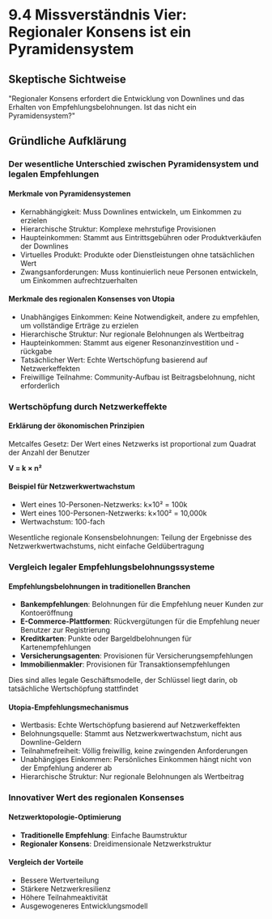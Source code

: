 # 9.4 Missverständnis Vier: Regionaler Konsens ist ein Pyramidensystem

## Skeptische Sichtweise
"Regionaler Konsens erfordert die Entwicklung von Downlines und das Erhalten von Empfehlungsbelohnungen. Ist das nicht ein Pyramidensystem?"

## Gründliche Aufklärung

### Der wesentliche Unterschied zwischen Pyramidensystem und legalen Empfehlungen

#### Merkmale von Pyramidensystemen
- Kernabhängigkeit: Muss Downlines entwickeln, um Einkommen zu erzielen
- Hierarchische Struktur: Komplexe mehrstufige Provisionen
- Haupteinkommen: Stammt aus Eintrittsgebühren oder Produktverkäufen der Downlines
- Virtuelles Produkt: Produkte oder Dienstleistungen ohne tatsächlichen Wert
- Zwangsanforderungen: Muss kontinuierlich neue Personen entwickeln, um Einkommen aufrechtzuerhalten

#### Merkmale des regionalen Konsenses von Utopia
- Unabhängiges Einkommen: Keine Notwendigkeit, andere zu empfehlen, um vollständige Erträge zu erzielen
- Hierarchische Struktur: Nur regionale Belohnungen als Wertbeitrag
- Haupteinkommen: Stammt aus eigener Resonanzinvestition und -rückgabe
- Tatsächlicher Wert: Echte Wertschöpfung basierend auf Netzwerkeffekten
- Freiwillige Teilnahme: Community-Aufbau ist Beitragsbelohnung, nicht erforderlich

### Wertschöpfung durch Netzwerkeffekte

#### Erklärung der ökonomischen Prinzipien
Metcalfes Gesetz: Der Wert eines Netzwerks ist proportional zum Quadrat der Anzahl der Benutzer

**V = k × n²**

#### Beispiel für Netzwerkwertwachstum
- Wert eines 10-Personen-Netzwerks: k×10² = 100k
- Wert eines 100-Personen-Netzwerks: k×100² = 10,000k
- Wertwachstum: 100-fach

Wesentliche regionale Konsensbelohnungen: Teilung der Ergebnisse des Netzwerkwertwachstums, nicht einfache Geldübertragung

### Vergleich legaler Empfehlungsbelohnungssysteme

#### Empfehlungsbelohnungen in traditionellen Branchen
- **Bankempfehlungen**: Belohnungen für die Empfehlung neuer Kunden zur Kontoeröffnung
- **E-Commerce-Plattformen**: Rückvergütungen für die Empfehlung neuer Benutzer zur Registrierung
- **Kreditkarten**: Punkte oder Bargeldbelohnungen für Kartenempfehlungen
- **Versicherungsagenten**: Provisionen für Versicherungsempfehlungen
- **Immobilienmakler**: Provisionen für Transaktionsempfehlungen

Dies sind alles legale Geschäftsmodelle, der Schlüssel liegt darin, ob tatsächliche Wertschöpfung stattfindet

#### Utopia-Empfehlungsmechanismus
- Wertbasis: Echte Wertschöpfung basierend auf Netzwerkeffekten
- Belohnungsquelle: Stammt aus Netzwerkwertwachstum, nicht aus Downline-Geldern
- Teilnahmefreiheit: Völlig freiwillig, keine zwingenden Anforderungen
- Unabhängiges Einkommen: Persönliches Einkommen hängt nicht von der Empfehlung anderer ab
- Hierarchische Struktur: Nur regionale Belohnungen als Wertbeitrag

### Innovativer Wert des regionalen Konsenses

#### Netzwerktopologie-Optimierung
- **Traditionelle Empfehlung**: Einfache Baumstruktur
- **Regionaler Konsens**: Dreidimensionale Netzwerkstruktur

#### Vergleich der Vorteile
- Bessere Wertverteilung
- Stärkere Netzwerkresilienz
- Höhere Teilnahmeaktivität
- Ausgewogeneres Entwicklungsmodell